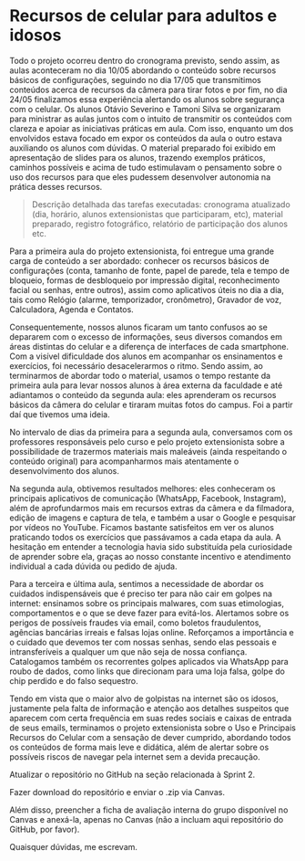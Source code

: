 # Recursos de celular para adultos e idosos

Todo o projeto ocorreu dentro do cronograma previsto, sendo assim, as aulas aconteceram no dia 10/05 abordando o conteúdo sobre recursos básicos de configurações, seguindo no dia 17/05 que transmitimos conteúdos acerca de recursos da câmera para tirar fotos e por fim, no dia 24/05 finalizamos essa experiência alertando os alunos sobre segurança com o celular.
Os alunos Otávio Severino e Tamoni Silva se organizaram para ministrar as aulas juntos com o intuito de transmitir os conteúdos com clareza e apoiar as iniciativas práticas em aula. Com isso, enquanto um dos envolvidos estava focado em expor os conteúdos da aula o outro estava auxiliando os alunos com dúvidas.
O material preparado foi exibido em apresentação de slides para os alunos, trazendo exemplos práticos, caminhos possíveis e acima de tudo estimulavam o pensamento sobre o uso dos recursos para que eles pudessem desenvolver autonomia na prática desses recursos.



> Descrição detalhada das tarefas executadas: cronograma atualizado (dia, horário, alunos extensionistas que participaram, etc), material preparado, registro fotográfico, relatório de participação dos alunos etc.

Para a primeira aula do projeto extensionista, foi entregue uma grande carga de conteúdo a ser abordado: conhecer os recursos básicos de configurações (conta, tamanho de fonte, papel de parede, tela e tempo de bloqueio, formas de desbloqueio por impressão digital, reconhecimento facial ou senhas, entre outros), assim como aplicativos úteis no dia a dia, tais como Relógio (alarme, temporizador, cronômetro), Gravador de voz, Calculadora, Agenda e Contatos.

Consequentemente, nossos alunos ficaram um tanto confusos ao se depararem com o excesso de informações, seus diversos comandos em áreas distintas do celular e a diferença de interfaces de cada smartphone. Com a visível dificuldade dos alunos em acompanhar os ensinamentos e exercícios, foi necessário desacelerarmos o ritmo. Sendo assim, ao terminarmos de abordar todo o material, usamos o tempo restante da primeira aula para levar nossos alunos à área externa da faculdade e até adiantamos o conteúdo da segunda aula: eles aprenderam os recursos básicos da câmera do celular e tiraram muitas fotos do campus. Foi a partir daí que tivemos uma ideia.

No intervalo de dias da primeira para a segunda aula, conversamos com os professores responsáveis pelo curso e pelo projeto extensionista sobre a possibilidade de trazermos materiais mais maleáveis (ainda respeitando o conteúdo original) para acompanharmos mais atentamente o desenvolvimento dos alunos.

Na segunda aula, obtivemos resultados melhores: eles conheceram os principais aplicativos de comunicação (WhatsApp, Facebook, Instagram), além de aprofundarmos mais em recursos extras da câmera e da filmadora, edição de imagens e captura de tela, e também a usar o Google e pesquisar por vídeos no YouTube. Ficamos bastante satisfeitos em ver os alunos praticando todos os exercícios que passávamos a cada etapa da aula. A hesitação em entender a tecnologia havia sido substituída pela curiosidade de aprender sobre ela, graças ao nosso constante incentivo e atendimento individual a cada dúvida ou pedido de ajuda.

Para a terceira e última aula, sentimos a necessidade de abordar os cuidados indispensáveis que é preciso ter para não cair em golpes na internet: ensinamos sobre os principais malwares, com suas etimologias, comportamentos e o que se deve fazer para evitá-los. Alertamos sobre os perigos de possíveis fraudes via email, como boletos fraudulentos, agências bancárias irreais e falsas lojas online. Reforçamos a importância e o cuidado que devemos ter com nossas senhas, sendo elas pessoais e intransferíveis a qualquer um que não seja de nossa confiança. Catalogamos também os recorrentes golpes aplicados via WhatsApp para roubo de dados, como links que direcionam para uma loja falsa, golpe do chip perdido e do falso sequestro.

Tendo em vista que o maior alvo de golpistas na internet são os idosos, justamente pela falta de informação e atenção aos detalhes suspeitos que aparecem com certa frequência em suas redes sociais e caixas de entrada de seus emails, terminamos o projeto extensionista sobre o Uso e Principais Recursos do Celular com a sensação de dever cumprido, abordando todos os conteúdos de forma mais leve e didática, além de alertar sobre os possíveis riscos de navegar pela internet sem a devida precaução.

Atualizar o repositório no GitHub na seção relacionada à Sprint 2.

Fazer download do repositório e enviar o .zip via Canvas.

Além disso, preencher a ficha de avaliação interna do grupo disponível no Canvas e anexá-la, apenas no Canvas (não a incluam aqui repositório do GitHub, por favor).

Quaisquer dúvidas, me escrevam.
